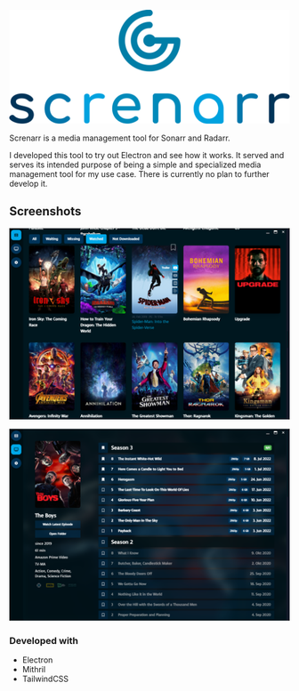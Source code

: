 ![Screnarr Logo](src/assets/logo.svg)

Screnarr is a media management tool for Sonarr and Radarr. 

I developed this tool to try out Electron and see how it works. 
It served and serves its intended purpose of being a simple and specialized media management tool for my use case.
There is currently no plan to further develop it.

## Screenshots

![Screnarr Logo](src/assets/screenshot-movies.png)

![Screnarr Logo](src/assets/screenshot-series-details.png)

### Developed with
- Electron
- Mithril
- TailwindCSS